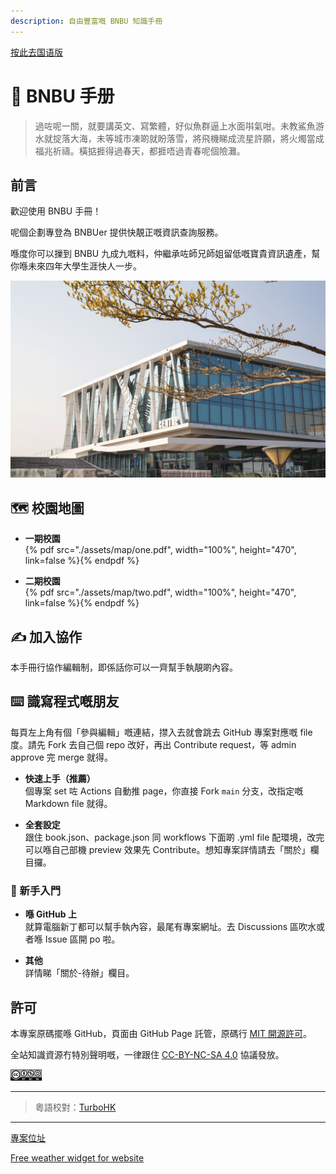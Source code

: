 ```yaml
---
description: 自由豐富嘅 BNBU 知識手冊
---
```


[按此去国语版](./README.md)

# 🏫 BNBU 手册

> 過咗呢一關，就要講英文、寫繁體，好似魚群逼上水面唞氣咁。未教鯊魚游水就掟落大海，未等城市凍啲就盼落雪，將飛機睇成流星許願，將火燭當成福兆祈禱。橫掂捱得過春天，都捱唔過青春呢個險灘。

## 前言

歡迎使用 BNBU 手冊！  

呢個企劃專登為 BNBUer 提供快靚正嘅資訊查詢服務。  

喺度你可以摷到 BNBU 九成九嘅料，仲繼承咗師兄師姐留低嘅寶貴資訊遺產，幫你喺未來四年大學生涯快人一步。  

![](./assets/pic/BNBU.png)

## 🗺️ 校園地圖

*   **一期校園**  
{% pdf src="./assets/map/one.pdf", width="100%", height="470", link=false %}{% endpdf %}

*   **二期校園**  
{% pdf src="./assets/map/two.pdf", width="100%", height="470", link=false %}{% endpdf %}

## ✍ 加入協作  
本手冊行協作編輯制，即係話你可以一齊幫手執靚啲內容。

## ⌨️ 識寫程式嘅朋友  
每頁左上角有個「參與編輯」嘅連結，㩒入去就會跳去 GitHub 專案對應嘅 file 度。請先 Fork 去自己個 repo 改好，再出 Contribute request，等 admin approve 完 merge 就得。

*   **快速上手（推薦）**  
個專案 set 咗 Actions 自動推 page，你直接 Fork `main` 分支，改指定嘅 Markdown file 就得。

*   **全套設定**  
跟住 book.json、package.json 同 workflows 下面啲 .yml file 配環境，改完可以喺自己部機 preview 效果先 Contribute。想知專案詳情請去「關於」欄目攞。

### 🔰 新手入門  

*   **喺 GitHub 上**  
就算電腦新丁都可以幫手執內容，最尾有專案網址。去 Discussions 區吹水或者喺 Issue 區開 po 啦。  

*   **其他**  
詳情睇「關於-待辦」欄目。

## 許可  
本專案原碼擺喺 GitHub，頁面由 GitHub Page 託管，原碼行 [MIT 開源許可](https://mit-license.org/)。  

全站知識資源冇特別聲明嘅，一律跟住 [CC-BY-NC-SA 4.0](https://creativecommons.org/licenses/by-nc-sa/4.0/) 協議發放。

<img src=./assets/icon/rect-by-nc-sa.png width=10% />

---

> 粵語校對：[TurboHK](https://github.com/TurboHK)

---

[專案位址](https://github.com/PhoenixTechProject/BNBUHandbook)

<div id="ww_23ee3aacb4024" v='1.3' loc='id' a='{"t":"responsive","lang":"zh","sl_lpl":1,"ids":["wl11466"],"font":"Arial","sl_ics":"one_a","sl_sot":"celsius","cl_bkg":"image","cl_font":"#FFFFFF","cl_cloud":"#FFFFFF","cl_persp":"#81D4FA","cl_sun":"#FFC107","cl_moon":"#FFC107","cl_thund":"#FF5722","cl_odd":"#FFFFFF17"}'><a href="https://weatherwidget.org/" id="ww_23ee3aacb4024_u" target="_blank">Free weather widget for website</a></div><script async src="https://app3.weatherwidget.org/js/?id=ww_23ee3aacb4024"></script>
